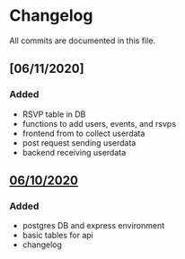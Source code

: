 # Changelog
All commits are documented in this file.

## [06/11/2020]
### Added 
 - RSVP table in DB
 - functions to add users, events, and rsvps
 - frontend from to collect userdata
 - post request sending userdata
 - backend receiving userdata


## [06/10/2020]
### Added 
 - postgres DB and express environment
 - basic tables for api
 - changelog

 [06/10/2020]: https://github.com/Gbillington1/Events-API/compare/d3b101d..HEAD